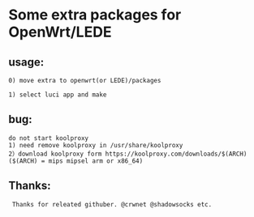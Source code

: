 # Some extra packages for OpenWrt/LEDE

## usage:

	0) move extra to openwrt(or LEDE)/packages
	
	1) select luci app and make

## bug:
	do not start koolproxy
	1) need remove koolproxy in /usr/share/koolproxy
	2）download koolproxy form https://koolproxy.com/downloads/$(ARCH) ($(ARCH) = mips mipsel arm or x86_64)
	
## Thanks:
     Thanks for releated githuber. @crwnet @shadowsocks etc.

